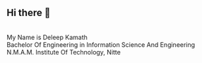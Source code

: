 ## Hi there 👋
<br>My Name is Deleep Kamath
<br>Bachelor Of Engineering in Information Science And Engineering
<br>N.M.A.M. Institute Of Technology, Nitte
<!--
**Deleep17/Deleep17** is a ✨ _special_ ✨ repository because its `README.md` (this file) appears on your GitHub profile.

Here are some ideas to get you started:

- 🔭 I’m currently working on ...
- 🌱 I’m currently learning ...
- 👯 I’m looking to collaborate on ...
- 🤔 I’m looking for help with ...
- 💬 Ask me about ...
- 📫 How to reach me: ...
- 😄 Pronouns: ...
- ⚡ Fun fact: ...
-->
